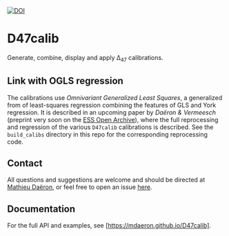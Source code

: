[![DOI](https://zenodo.org/badge/DOI/10.5281/zenodo.8357233.svg)](https://doi.org/10.5281/zenodo.8357233)

# D47calib

Generate, combine, display and apply Δ<sub>47</sub> calibrations.

## Link with OGLS regression

The calibrations use *Omnivariant Generalized Least Squares*, a generalized from of least-squares regression combining the features of GLS and York regression. It is described in an upcoming paper by *Daëron & Vermeesch* (preprint very soon on the [ESS Open Archive](https://essopenarchive.org)), where the full reprocessing and regression of the various `D47calib` calibrations is described. See the `build_calibs` directory in this repo for the corresponding reprocessing code.

## Contact

All questions and suggestions are welcome and should be directed at [Mathieu Daëron](mailto:daeron@lsce.ipsl.fr?subject=[D47calib]), or feel free to open an issue [here](https://github.com/mdaeron/D47calib/issues).

## Documentation

For the full API and examples, see [https://mdaeron.github.io/D47calib].

[https://mdaeron.github.io/D47calib]: https://mdaeron.github.io/D47calib
